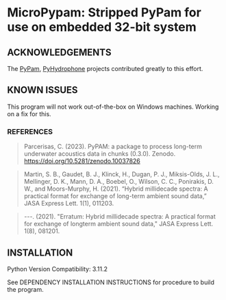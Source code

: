 # MicroPypam: Stripped PyPam for use on embedded 32-bit system

## ACKNOWLEDGEMENTS
The [PyPam](https://github.com/lifewatch/pypam), [PyHydrophone](https://github.com/lifewatch-pyhydrophone) projects contributed greatly to this effort. 

## KNOWN ISSUES
This program will not work out-of-the-box on Windows machines. Working on a fix for this.

### REFERENCES
> Parcerisas, C. (2023). PyPAM: a package to process long-term underwater acoustics data in chunks (0.3.0). Zenodo. https://doi.org/10.5281/zenodo.10037826

> Martin, S. B., Gaudet, B. J., Klinck, H., Dugan, P. J., Miksis-Olds, J. L., Mellinger, D. K., Mann, D. A., Boebel, O., Wilson, C. C., Ponirakis, D. W., and Moors-Murphy, H. (2021). “Hybrid millidecade spectra: A practical format for exchange of long-term ambient sound data,” JASA Express Lett. 1(1), 011203.

> ---. (2021). "Erratum: Hybrid millidecade spectra: A practical format for exchange of longterm ambient sound data," JASA Express Lett. 1(8), 081201.

## INSTALLATION

Python Version Compatibility: 3.11.2

See DEPENDENCY INSTALLATION INSTRUCTIONS for procedure to build the program.

